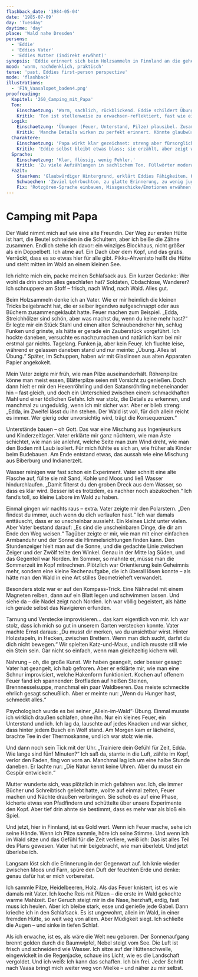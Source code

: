 ```yaml
---
flashback_date: '1984-05-04'
date: '1985-07-09'
day: 'Tuesday'
daytime: 'day'
place: 'Wald nahe Dresden'
persons:
  - 'Eddie'
  - 'Eddies Vater'
  - 'Eddies Mutter (indirekt erwähnt)'
synopsis: 'Eddie erinnert sich beim Holzsammeln in Finnland an die geheimen Survival-Übungen, die ihr Vater mit ihr im Dresdner Wald geprobt hat. Feuer, Pilze, Unterstand, Wasser reinigen, Kompass, Verstecke, Nahrung, psychologische Stärke – alles war Vorbereitung für den Ernstfall.'
mood: 'warm, nachdenklich, praktisch'
tense: 'past, Eddies first-person perspective'
mode: 'flashback'
illustrations:
  - 'FIN_Vaasalopet_baden4.png'
proofreading:
  Kapitel: '260_Camping_mit_Papa'
  Ton:
    Einschaetzung: 'Warm, sachlich, rückblickend. Eddie schildert Übungen mit Papa ernsthaft und detailliert.'
    Kritik: 'Ton ist stellenweise zu erwachsen-reflektiert, fast wie ein Lehrbuch. Rotzgörenfarbe fehlt. Es klingt mehr wie eine Anleitung als eine Erinnerung.'
  Logik:
    Einschaetzung: 'Übungen (Feuer, Unterstand, Pilze) plausibel. Zusammenhang zur Flucht nachvollziehbar.'
    Kritik: 'Manche Details wirken zu perfekt erinnert. Könnte glaubwürdiger sein, wenn Eddie sich über Fehler oder Missgeschicke lustig macht.'
  Charaktere:
    Einschaetzung: 'Papa wirkt klar gezeichnet: streng aber fürsorglich.'
    Kritik: 'Eddie selbst bleibt etwas blass; sie erzählt, aber zeigt wenig Emotion (Stolz, Frust, Trotz).'
  Sprache:
    Einschaetzung: 'Klar, flüssig, wenig Fehler.'
    Kritik: 'Zu viele Aufzählungen in sachlichem Ton. Füllwörter moderat, könnten gestrichen werden. Kommafehler bei direkter Rede prüfen.'
  Fazit:
    Staerken: 'Glaubwürdiger Hintergrund, erklärt Eddies Fähigkeiten. Kapitel verankert die Überlebensthemen.'
    Schwaechen: 'Zuviel Lehrbuchton, zu glatte Erinnerung, zu wenig jugendliche Energie.'
    Fix: 'Rotzgören-Sprache einbauen, Missgeschicke/Emotionen erwähnen, sachliche Listen verdichten.'
---
```


# Camping mit Papa

Der Wald nimmt mich auf wie eine alte Freundin. Der Weg zur ersten Hütte ist
hart, die Beutel schneiden in die Schultern, aber ich beiße die Zähne zusammen.
Endlich stehe ich davor: ein winziges Blockhaus, nicht größer als ein
Doppelbett. Ich atme auf. Ein Dach über dem Kopf, und das gratis. Verrückt, dass
es so etwas hier für alle gibt. Pikku-Ahvenisto heißt die Hütte und steht mitten
im Wald an einem kleinen See.

Ich richte mich ein, packe meinen Schlafsack aus. Ein kurzer Gedanke: Wer wohl
da drin schon alles geschlafen hat? Soldaten, Obdachlose, Wanderer? Ich
schnuppere am Stoff – frisch, nach Wind, nach Wald. Alles gut.

Beim Holzsammeln denke ich an Vater. Wie er mir heimlich die kleinen Tricks
beigebracht hat, die er selber irgendwo aufgeschnappt oder aus Büchern
zusammengeklaubt hatte. Feuer machen zum Beispiel. „Edda, Streichhölzer sind
schön, aber was machst du, wenn du keine mehr hast?“ Er legte mir ein Stück
Stahl und einen alten Schraubendreher hin, schlug Funken und grinste, als hätte
er gerade ein Zauberstück vorgeführt. Ich hockte daneben, versuchte es
nachzumachen und natürlich kam bei mir erstmal gar nichts. Tagelang. Funken ja,
aber kein Feuer. Ich fluchte leise, während er gelassen daneben stand und nur
meinte: „Übung. Alles ist Übung.“ Später, im Schuppen, haben wir mit Glaslinsen
aus alten Apparaten Papier angekokelt.

Mein Vater zeigte mir früh, wie man Pilze auseinanderhält. Röhrenpilze könne man
meist essen, Blätterpilze seien mit Vorsicht zu genießen. Doch dann hielt er mir
den Hexenröhrling und den Satansröhrling nebeneinander hin – fast gleich, und
doch ein Unterschied zwischen einem schmackhaften Mahl und einer tödlichen
Gefahr. Ich war stolz, die Details zu erkennen, und manchmal zu ungeduldig, wenn
ich mir sicher war. Aber er blieb streng: „Edda, im Zweifel lässt du ihn stehen.
Der Wald ist voll, für dich allein reicht es immer. Wer gierig oder unvorsichtig
wird, trägt die Konsequenzen.“

Unterstände bauen – oh Gott. Das war eine Mischung aus Ingenieurkurs und
Kinderzeltlager. Vater erklärte mir ganz nüchtern, wie man Äste schichtet, wie
man sie anlehnt, welche Seite man zum Wind dreht, wie man den Boden mit Laub
isoliert. Für mich fühlte es sich an, wie früher als Kinder beim Budebauen. Am
Ende entstand etwas, das aussah wie eine Mischung aus Biberburg und
Indianerzelt.

Wasser reinigen war fast schon ein Experiment. Vater schnitt eine alte Flasche
auf, füllte sie mit Sand, Kohle und Moos und ließ Wasser hindurchlaufen. „Damit
filterst du den groben Dreck aus dem Wasser, so dass es klar wird. Besser ist es
trotzdem, es nachher noch abzukochen.“ Ich fand’s toll, so kleine Labore im Wald
zu haben.

Einmal gingen wir nachts raus – extra. Vater zeigte mir den Polarstern. „Den
findest du immer, auch wenn du dich verlaufen hast.“ Ich war damals enttäuscht,
dass er so unscheinbar aussieht. Ein kleines Licht unter vielen. Aber Vater
bestand darauf: „Es sind die unscheinbaren Dinge, die dir am Ende den Weg
weisen.“ Tagüber zeigte er mir, wie man mit einer einfachen Armbanduhr und der
Sonne die Himmelsrichtungen finden kann. Den Stundenzeiger hielt man auf die
Sonne, und die gedachte Linie zwischen Zeiger und der Zwölf teilte den Winkel.
Genau in der Mitte lag Süden, und das Gegenteil war Norden. Im Sommer, so mahnte
er, müsse man die Sommerzeit im Kopf mitrechnen. Plötzlich war Orientierung kein
Geheimnis mehr, sondern eine kleine Rechenaufgabe, die ich überall lösen konnte
– als hätte man den Wald in eine Art stilles Geometrieheft verwandelt.

Besonders stolz war er auf den Kompass-Trick. Eine Nähnadel mit einem Magneten
reiben, dann auf ein Blatt legen und schwimmen lassen. Und siehe da – die Nadel
zeigt nach Norden. Ich war völlig begeistert, als hätte ich gerade selbst das
Navigieren erfunden.

Tarnung und Verstecke improvisieren… das kam eigentlich von mir. Ich war stolz,
dass ich mich so gut in unserem Garten verstecken konnte. Vater machte Ernst
daraus: „Du musst dir merken, wo du unsichtbar wirst. Hinter Holzstapeln, in
Hecken, zwischen Brettern. Wenn man dich sucht, darfst du dich nicht bewegen.“
Wir spielten Katz-und-Maus, und ich musste still wie ein Stein sein. Gar nicht
so einfach, wenn man gleichzeitig kichern will.

Nahrung – oh, die große Kunst. Wir haben geangelt, oder besser gesagt: Vater hat
geangelt, ich hab gefroren. Aber er erklärte mir, wie man eine Schnur
improvisiert, welche Hakenform funktioniert. Kochen auf offenem Feuer fand ich
spannender: Brotfladen auf heißen Steinen, Brennnesselsuppe, manchmal ein paar
Waldbeeren. Das meiste schmeckte ehrlich gesagt scheußlich. Aber er meinte nur:
„Wenn du Hunger hast, schmeckt alles.“

Psychologisch wurde es bei seiner „Allein-im-Wald“-Übung. Einmal musste ich
wirklich draußen schlafen, ohne ihn. Nur ein kleines Feuer, ein Unterstand und
ich. Ich lag da, lauschte auf jedes Knacken und war sicher, dass hinter jedem
Busch ein Wolf stand. Am Morgen kam er lächelnd, brachte Tee in der
Thermoskanne, und ich war stolz wie nie.

Und dann noch sein Tick mit der Uhr. „Trainiere dein Gefühl für Zeit, Edda. Wie
lange sind fünf Minuten?“ Ich saß da, starrte in die Luft, zählte im Kopf,
verlor den Faden, fing von vorn an. Manchmal lag ich um eine halbe Stunde
daneben. Er lachte nur: „Die Natur kennt keine Uhren. Aber du musst ein Gespür
entwickeln.“

Mutter wunderte sich, was plötzlich in mich gefahren war. Ich, die immer Bücher
und Schreibtisch geliebt hatte, wollte auf einmal zelten, Feuer machen und
Nächte draußen verbringen. Sie schob es auf eine Phase, kicherte etwas von
Pfadfindern und schüttelte über unsere Experimente den Kopf. Aber tief drin
ahnte sie bestimmt, dass es mehr war als bloß ein Spiel.

Und jetzt, hier in Finnland, ist es Gold wert. Wenn ich Feuer mache, sehe ich
seine Hände. Wenn ich Pilze sammle, höre ich seine Stimme. Und wenn ich im Wald
sitze und das Gefühl für die Zeit verliere, weiß ich: Das ist alles Teil des
Plans gewesen. Vater hat mir beigebracht, wie man überlebt. Und jetzt überlebe
ich.

Langsam löst sich die Erinnerung in der Gegenwart auf. Ich knie wieder zwischen
Moos und Farn, spüre den Duft der feuchten Erde und denke: genau dafür hat er
mich vorbereitet.

Ich sammle Pilze, Heidelbeeren, Holz. Als das Feuer knistert, ist es wie damals
mit Vater. Ich koche Reis mit Pilzen – die erste im Wald gekochte warme
Mahlzeit. Der Geruch steigt mir in die Nase, herzhaft, erdig, fast muss ich
heulen. Aber ich bleibe stark, esse und genieße jede Gabel. Dann krieche ich in
den Schlafsack. Es ist ungewohnt, allein im Wald, in einer fremden Hütte, so
weit weg von allem. Aber Müdigkeit siegt. Ich schließe die Augen – und sinke in
tiefen Schlaf.

Als ich erwache, ist es, als wäre die Welt neu geboren. Der Sonnenaufgang brennt
golden durch die Baumwipfel, Nebel steigt vom See. Die Luft ist frisch und
schneidend wie Wasser. Ich sitze auf der Hüttenschwelle, eingewickelt in die
Regenjacke, schaue ins Licht, wie es die Landschaft vergoldet. Und ich weiß: Ich
kann das schaffen. Ich bin frei. Jeder Schritt nach Vaasa bringt mich weiter weg
von Mielke – und näher zu mir selbst.
